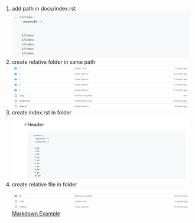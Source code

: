 1. add path in docs/index.rst
![](1.png)
2. create relative folder in same path
![](2.png)
3. create index.rst in folder
![](3.png)
4. create relative file in folder
![](4.png)
<a href="https://github.com/StemhubSmarthome/codesmine-docs-en/blob/master/docs/guide/1/1.md">Markdown Example</a>
